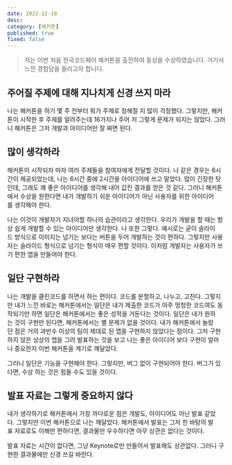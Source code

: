 ```yaml
---
date: 2022-12-10
desc:
category: [해커톤]
published: true
fixed: false
---
```


> 저는 이번 처음 한국코드페어 해커톤을 출전하여 동상을 수상하였습니다. 거기서 느낀 경험담을 들리고자 합니다.

## 주어질 주제에 대해 지나치게 신경 쓰지 마라
나는 해커톤을 하기 몇 주 전부터 뭐가 주제로 정해질 지 많이 걱정했다. 그렇지만, 해커톤이 시작한 후 주제를 알려주는데 16가지나 주어 저 그렇게 문제가 되지는 않았다. 그러니 해커톤은 그저 개발과 아이디어만 잘 짜면 된다.

## 많이 생각하라

해커톤이 시작되자 마자 여러 주제들을 참여자에게 전달할 것이다. 나 같은 경우는 6시간이 제공되었는데, 나는 6시간 중에 2시간을 아이디어에 쓰고 말았다. 많이 긴장한 탓인데, 그래도 꽤 좋은 아이디어를 생각해 내어 값진 결과를 얻은 것 같다. 그러니 해커톤에서 수상을 원한다면 내가 개발하기 쉬운 아이디어가 아닌 사용자를 위한 아이디어를 생각해야 한다.

나는 이것이 개발자가 지녀야할 하나의 습관이라고 생각한다. 우리가 개발을 할 때는 항상 쉽게 개발할 수 있는 아이디어만 생각한다. 나 또한 그렇다. 예시로는 굳이 슬라이드 방식으로 이미지는 넘기는 보다는 버튼을 두어 개발하는 것이 편하다. 그렇지만 사용자는 슬라이드 형식으로 넘기는 형식이 매우 편할 것이다. 이처럼 개발자는 사용자가 쓰기 편한 앱을 만들어야 한다.

## 일단 구현하라

나는 개발을 클린코드를 하면서 하는 편이다. 코드를 분할하고, 나누고, 고친다. 그렇지만 내가 느낀 바로는 해커톤에서는 일단은 내가 제출한 코드가 아주 멍청한 코드여도 동작되기만 하면 일단은 해커톤에서는 좋은 성적을 거둔다는 것이다. 일단은 내가 원하는 것이 구현만 된다면, 해커톤에서는 별 문제가 없을 것이다. 내가 해커톤에서 놀랐던 점은 거의 과반수 이상의 팀이 제대로 된 앱을 구현하지 않았다는 점이다. 그저 구현하지 않은 상상의 앱을 그려 발표하는 것을 보고 나는 좋은 아이디어 보다 구현이 얼마나 중요한지 이번 해커톤을 계기로 깨달았다.

그러니 일단은 기능을 구현해야 한다. 그렇지만, 버그 없이 구현되어야 한다. 버그가 있다면, 수상 하는 것은 힘들 수도 있을 것이다.

## 발표 자료는 그렇게 중요하지 않다

내가 생각하기로 해커톤에서 가장 까다로운 점은 개발도, 아이디어도 아닌 발표 같았다. 그렇지만 이번 해커톤으로 나는 깨달았다. 해커톤에서 발표는 그저 힌 바탕의 발표 자료로도 이해만 편하다면, 결과물만 우수하다면 아무 상관은 없다는 것이다.

발표 자료는 시간이 없다면, 그냥 Keynote로만 만들어서 발표해도 상관없다. 그러니 구현한 결과물에만 신경 쓰길 바란다.